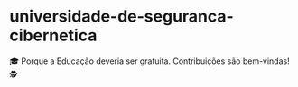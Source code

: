 # universidade-de-seguranca-cibernetica
🎓 Porque a Educação deveria ser gratuita. Contribuições são bem-vindas! 🕵️
